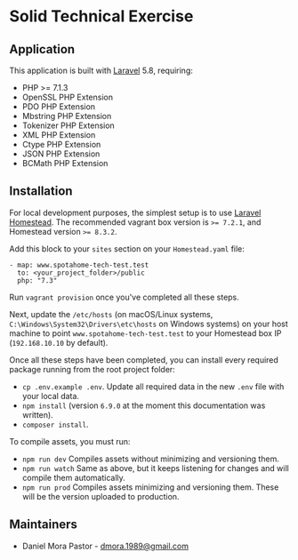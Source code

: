 # Solid Technical Exercise

## Application
 
This application is built with [Laravel](https://laravel.com/docs/5.8) 5.8, requiring:

- PHP >= 7.1.3
- OpenSSL PHP Extension
- PDO PHP Extension
- Mbstring PHP Extension
- Tokenizer PHP Extension
- XML PHP Extension
- Ctype PHP Extension
- JSON PHP Extension
- BCMath PHP Extension

## Installation

For local development purposes, the simplest setup is to use [Laravel Homestead](https://laravel.com/docs/homestead). The recommended vagrant box version is `>= 7.2.1`, and Homestead version `>= 8.3.2`.

Add this block to your `sites` section on your `Homestead.yaml` file:

```
- map: www.spotahome-tech-test.test
  to: <your_project_folder>/public
  php: "7.3"
```

Run `vagrant provision` once you've completed all these steps.

Next, update the `/etc/hosts` (on macOS/Linux systems, `C:\Windows\System32\Drivers\etc\hosts` on Windows systems) on your host machine to point `www.spotahome-tech-test.test` to your Homestead box IP (`192.168.10.10` by default).

Once all these steps have been completed, you can install every required package running from the root project folder:

- `cp .env.example .env`. Update all required data in the new `.env` file with your local data.
- `npm install` (version `6.9.0` at the moment this documentation was written).
- `composer install`.

To compile assets, you must run:

- `npm run dev` Compiles assets without minimizing and versioning them.
- `npm run watch` Same as above, but it keeps listening for changes and will compile them automatically.
- `npm run prod` Compiles assets minimizing and versioning them. These will be the version uploaded to production.

## Maintainers

- Daniel Mora Pastor - dmora.1989@gmail.com
